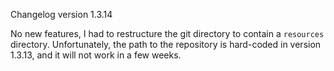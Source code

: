 Changelog version 1.3.14

No new features, I had to restructure the git directory to contain a `resources` directory. Unfortunately, the path to the repository is hard-coded in version 1.3.13, and it will not work in a few weeks.